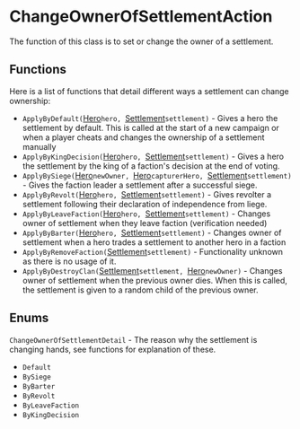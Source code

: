 # ChangeOwnerOfSettlementAction

The function of this class is to set or change the owner of a settlement.

## Functions

Here is a list of functions that detail different ways a settlement can change ownership:
- `ApplyByDefault(`[Hero](../hero.md)`hero, `[Settlement](../settlement.md)`settlement)` - Gives a hero the settlement by default. This is called at the start of a new campaign or when a player cheats and changes the ownership of a settlement manually
- `ApplyByKingDecision(`[Hero](../hero.md)`hero, `[Settlement](../settlement.md)`settlement)` - Gives a hero the settlement by the king of a faction's decision at the end of voting.
- `ApplyBySiege(`[Hero](../hero.md)`newOwner, `[Hero](../hero.md)`capturerHero, `[Settlement](../settlement.md)`settlement)` - Gives the faction leader a settlement after a successful siege.
- `ApplyByRevolt(`[Hero](../hero.md)`hero, `[Settlement](../settlement.md)`settlement)` - Gives revolter a settlement following their declaration of independence from liege.
- `ApplyByLeaveFaction(`[Hero](../hero.md)`hero, `[Settlement](../settlement.md)`settlement)` - Changes owner of settlement when they leave faction (verification needed)
- `ApplyByBarter(`[Hero](../hero.md)`hero, `[Settlement](../settlement.md)`settlement)` - Changes owner of settlement when a hero trades a settlement to another hero in a faction
- `ApplyByRemoveFaction(`[Settlement](../settlement.md)`settlement)` - Functionality unknown as there is no usage of it.
- `ApplyByDestroyClan(`[Settlement](../settlement.md)`settlement, `[Hero](../hero.md)`newOwner)` - Changes owner of settlement when the previous owner dies. When this is called, the settlement is given to a random child of the previous owner.

## Enums

`ChangeOwnerOfSettlementDetail` - The reason why the settlement is changing hands, see functions for explanation of these.
  - `Default`
  - `BySiege`
  - `ByBarter`
  - `ByRevolt`
  - `ByLeaveFaction`
  - `ByKingDecision`
